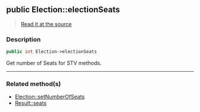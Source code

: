 ## public Election::electionSeats

> [Read it at the source](https://github.com/julien-boudry/Condorcet/blob/master/src/Election.php#L25)

### Description    

```php
public int Election->electionSeats 
```

Get number of Seats for STV methods.
    
---------------------------------------

### Related method(s)      

* [Election::setNumberOfSeats](/Docs/api-reference/Election%20Class/Election--setNumberOfSeats.md)    
* [Result::seats](/Docs/api-reference/Result%20Class/Result--seats.md)    
